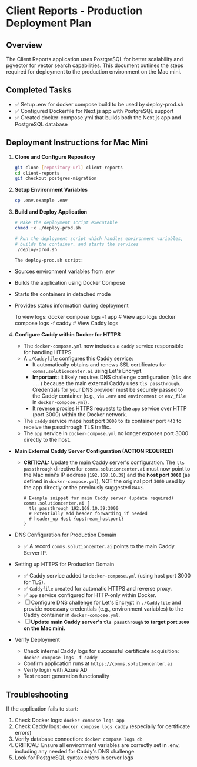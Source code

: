 # Client Reports - Production Deployment Plan
## Overview

The Client Reports application uses PostgreSQL for better scalability and pgvector for vector search capabilities. This document outlines the steps required for deployment to the production environment on the Mac mini.

## Completed Tasks

- ✅ Setup .env for docker compose build to be used by deploy-prod.sh
- ✅ Configured Dockerfile for Next.js app with PostgreSQL support
- ✅ Created docker-compose.yml that builds both the Next.js app and PostgreSQL database

## Deployment Instructions for Mac Mini

1. **Clone and Configure Repository**
   ```bash
   git clone [repository-url] client-reports
   cd client-reports
   git checkout postgres-migration
   ```

2. **Setup Environment Variables**
   ```bash
   cp .env.example .env
   ```

3. **Build and Deploy Application**
    ```bash
    # Make the deployment script executable
    chmod +x ./deploy-prod.sh

    # Run the deployment script which handles environment variables,
    # builds the container, and starts the services
    ./deploy-prod.sh

    The deploy-prod.sh script:
- Sources environment variables from .env
- Builds the application using Docker Compose
- Starts the containers in detached mode
- Provides status information during deployment

    To view logs:
    docker compose logs -f app  # View app logs
    docker compose logs -f caddy # View Caddy logs

4. **Configure Caddy within Docker for HTTPS**

   - The `docker-compose.yml` now includes a `caddy` service responsible for handling HTTPS.
   - A `./Caddyfile` configures this Caddy service:
     - It automatically obtains and renews SSL certificates for `comms.solutioncenter.ai` using Let's Encrypt.
     - **Important:** It likely requires DNS challenge configuration (`tls dns ...`) because the main external Caddy uses `tls passthrough`. Credentials for your DNS provider must be securely passed to the Caddy container (e.g., via `.env` and `environment` or `env_file` in `docker-compose.yml`).
     - It reverse proxies HTTPS requests to the `app` service over HTTP (port 3000) within the Docker network.
   - The `caddy` service maps host port `3000` to its container port `443` to receive the passthrough TLS traffic.
   - The `app` service in `docker-compose.yml` no longer exposes port 3000 directly to the host.

- **Main External Caddy Server Configuration (ACTION REQUIRED)**
  - **CRITICAL:** Update the main Caddy server's configuration. The `tls passthrough` directive for `comms.solutioncenter.ai` must now point to the Mac mini's IP address (`192.168.10.39`) and the **host port `3000`** (as defined in `docker-compose.yml`), NOT the original port `3000` used by the app directly or the previously suggested `8443`.
    ```caddy
    # Example snippet for main Caddy server (update required)
    comms.solutioncenter.ai {
      tls passthrough 192.168.10.39:3000
      # Potentially add header forwarding if needed
      # header_up Host {upstream_hostport}
    }
    ```

- DNS Configuration for Production Domain
  - ✅ A record `comms.solutioncenter.ai` points to the main Caddy Server IP.

- Setting up HTTPS for Production Domain
  - ✅ Caddy service added to `docker-compose.yml` (using host port 3000 for TLS).
  - ✅ `Caddyfile` created for automatic HTTPS and reverse proxy.
  - ✅ `app` service configured for HTTP-only within Docker.
  - ☐ Configure DNS challenge for Let's Encrypt in `./Caddyfile` and provide necessary credentials (e.g., environment variables) to the Caddy container in `docker-compose.yml`.
  - ☐ **Update main Caddy server's `tls passthrough` to target port `3000` on the Mac mini.**

- Verify Deployment
  - Check internal Caddy logs for successful certificate acquisition: `docker compose logs -f caddy`
  - Confirm application runs at `https://comms.solutioncenter.ai`
  - Verify login with Azure AD
  - Test report generation functionality

## Troubleshooting

If the application fails to start:
1. Check Docker logs: `docker compose logs app`
2. Check Caddy logs: `docker compose logs caddy` (especially for certificate errors)
3. Verify database connection: `docker compose logs db`
4. CRITICAL: Ensure all environment variables are correctly set in .env, including any needed for Caddy's DNS challenge.
5. Look for PostgreSQL syntax errors in server logs

